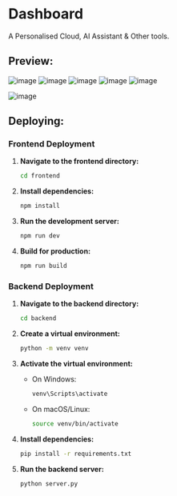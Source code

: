 # Dashboard
A Personalised Cloud, AI Assistant & Other tools.

## Preview: 
![image](https://github.com/user-attachments/assets/fc43b73c-63bc-4cba-bba8-83adf54a17bf)
![image](https://github.com/user-attachments/assets/0ba46e85-8703-4f2b-95b0-07e6fc15d144)
![image](https://github.com/user-attachments/assets/eecb0ae1-a491-4e31-a0c8-84aee02e23c1)
![image](https://github.com/user-attachments/assets/412459db-09b2-4e9e-852e-9fbaabfd2c71)
![image](https://github.com/user-attachments/assets/60b2fbfe-ec9c-4859-a59a-5e3bc9eb5830)


![image](https://github.com/user-attachments/assets/55d33075-16e8-4e0a-99c6-36c6a3b8ae58)

## Deploying: 
### Frontend Deployment

1. **Navigate to the frontend directory:**
    ```sh
    cd frontend
    ```

2. **Install dependencies:**
    ```sh
    npm install
    ```

3. **Run the development server:**
    ```sh
    npm run dev
    ```

4. **Build for production:**
    ```sh
    npm run build
    ```

### Backend Deployment

1. **Navigate to the backend directory:**
    ```sh
    cd backend
    ```

2. **Create a virtual environment:**
    ```sh
    python -m venv venv
    ```

3. **Activate the virtual environment:**
    - On Windows:
        ```sh
        venv\Scripts\activate
        ```
    - On macOS/Linux:
        ```sh
        source venv/bin/activate
        ```

4. **Install dependencies:**
    ```sh
    pip install -r requirements.txt
    ```

5. **Run the backend server:**
    ```sh
    python server.py
    ```
